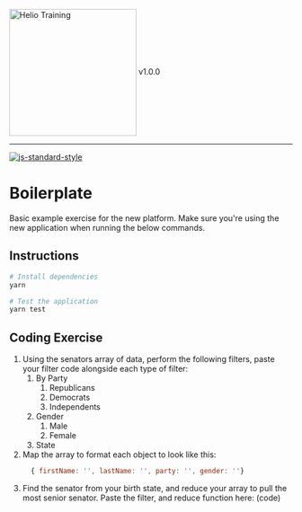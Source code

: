 <img src="http://i.imgur.com/UzC7XPe.png" alt="Helio Training" width="226" align="center"/> v1.0.0

---------------

[![js-standard-style](https://img.shields.io/badge/code%20style-standard-brightgreen.svg)](http://standardjs.com)

# Boilerplate

Basic example exercise for the new platform. Make sure you're using the new application when running the below commands.

## Instructions

```sh
# Install dependencies
yarn

# Test the application
yarn test
```

## Coding Exercise

1. Using the senators array of data, perform the following filters, paste your filter code alongside each type of filter:
    1. By Party
        1. Republicans
        2. Democrats
        3. Independents
    2. Gender
        1. Male
        2. Female
    3. State
2. Map the array to format each object to look like this: 
    ```js
      { firstName: '', lastName: '', party: '', gender: ''}
    ```   
3. Find the senator from your birth state, and reduce your array to pull the most senior senator. Paste the filter, and reduce function here: (code)

